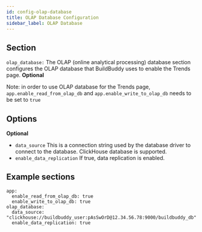 ```yaml
---
id: config-olap-database
title: OLAP Database Configuration
sidebar_label: OLAP Database
---
```


## Section

`olap_database:` The OLAP (online analytical processing) database section configures the OLAP database that BuildBuddy uses to enable the Trends page. **Optional**

Note: in order to use OLAP database for the Trends page, `app.enable_read_from_olap_db` and
`app.enable_write_to_olap_db` needs to be set to `true`

## Options

**Optional**

- `data_source` This is a connection string used by the database driver to connect to the database. ClickHouse database is supported.
- `enable_data_replication` If true, data replication is enabled.

## Example sections

```
app:
  enable_read_from_olap_db: true
  enable_write_to_olap_db: true
olap_database:
  data_source: "clickhouse://buildbuddy_user:pAsSwOrD@12.34.56.78:9000/buildbuddy_db"
  enable_data_replication: true
```

